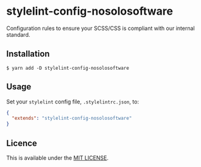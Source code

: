 # stylelint-config-nosolosoftware

Configuration rules to ensure your SCSS/CSS is compliant with our internal standard.

## Installation

```console
$ yarn add -D stylelint-config-nosolosoftware
```
## Usage

Set your `stylelint` config file, `.stylelintrc.json`, to:

```json
{
  "extends": "stylelint-config-nosolosoftware"
}
```
## Licence
This is available under the [MIT LICENSE](LICENSE).

